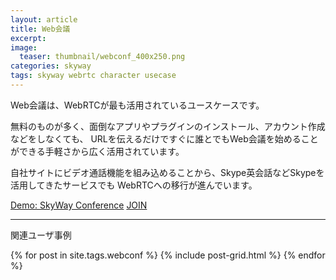 ```yaml
---
layout: article
title: Web会議
excerpt: 
image:
  teaser: thumbnail/webconf_400x250.png
categories: skyway
tags: skyway webrtc character usecase
---
```


Web会議は、WebRTCが最も活用されているユースケースです。

無料のものが多く、面倒なアプリやプラグインのインストール、アカウント作成などをしなくても、
URLを伝えるだけですぐに誰とでもWeb会議を始めることができる手軽さから広く活用されています。


自社サイトにビデオ通話機能を組み込めることから、Skype英会話などSkypeを活用してきたサービスでも
WebRTCへの移行が進んでいます。

<a href="https://confdemo.skyway.io/" target="_blank" class="btn-info">Demo: SkyWay Conference</a>
<a href="https://confdemo.skyway.io/usecase" target="_blank" class="btn-info">JOIN</a>


<hr>

関連ユーザ事例

<div class="tiles">
{% for post in site.tags.webconf %}
  {% include post-grid.html %}
{% endfor %}
</div><!-- /.tiles -->

